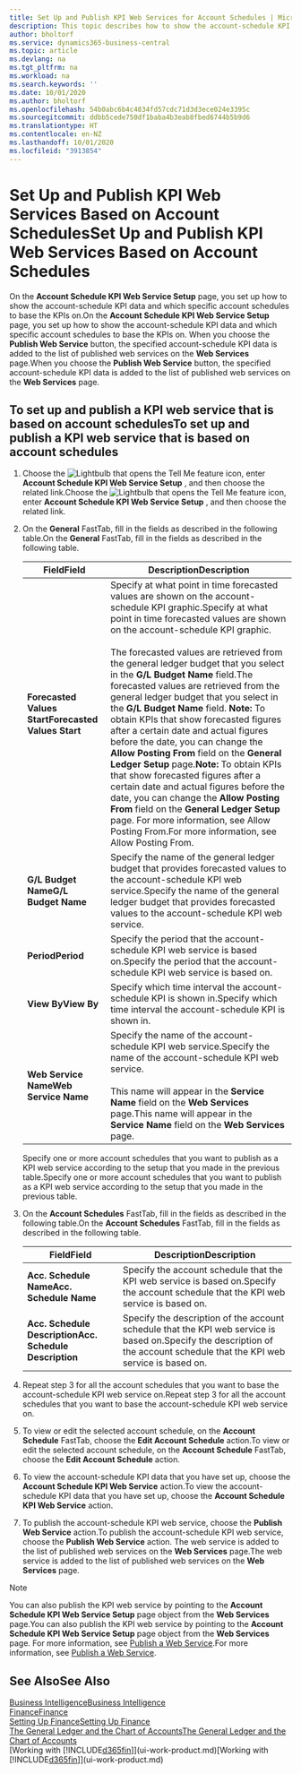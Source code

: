 ```yaml
---
title: Set Up and Publish KPI Web Services for Account Schedules | Microsoft Docs
description: This topic describes how to show the account-schedule KPI data based on specific account schedules.
author: bholtorf
ms.service: dynamics365-business-central
ms.topic: article
ms.devlang: na
ms.tgt_pltfrm: na
ms.workload: na
ms.search.keywords: ''
ms.date: 10/01/2020
ms.author: bholtorf
ms.openlocfilehash: 54b0abc6b4c4834fd57cdc71d3d3ece024e3395c
ms.sourcegitcommit: ddbb5cede750df1baba4b3eab8fbed6744b5b9d6
ms.translationtype: HT
ms.contentlocale: en-NZ
ms.lasthandoff: 10/01/2020
ms.locfileid: "3913854"
---
```

# <a name="set-up-and-publish-kpi-web-services-based-on-account-schedules"></a><span data-ttu-id="7909e-103">Set Up and Publish KPI Web Services Based on Account Schedules</span><span class="sxs-lookup"><span data-stu-id="7909e-103">Set Up and Publish KPI Web Services Based on Account Schedules</span></span>
<span data-ttu-id="7909e-104">On the **Account Schedule KPI Web Service Setup** page, you set up how to show the account-schedule KPI data and which specific account schedules to base the KPIs on.</span><span class="sxs-lookup"><span data-stu-id="7909e-104">On the **Account Schedule KPI Web Service Setup** page, you set up how to show the account-schedule KPI data and which specific account schedules to base the KPIs on.</span></span> <span data-ttu-id="7909e-105">When you choose the **Publish Web Service** button, the specified account-schedule KPI data is added to the list of published web services on the **Web Services** page.</span><span class="sxs-lookup"><span data-stu-id="7909e-105">When you choose the **Publish Web Service** button, the specified account-schedule KPI data is added to the list of published web services on the **Web Services** page.</span></span>  

## <a name="to-set-up-and-publish-a-kpi-web-service-that-is-based-on-account-schedules"></a><span data-ttu-id="7909e-106">To set up and publish a KPI web service that is based on account schedules</span><span class="sxs-lookup"><span data-stu-id="7909e-106">To set up and publish a KPI web service that is based on account schedules</span></span>  
1.  <span data-ttu-id="7909e-107">Choose the ![Lightbulb that opens the Tell Me feature](media/ui-search/search_small.png "Tell me what you want to do") icon, enter **Account Schedule KPI Web Service Setup** , and then choose the related link.</span><span class="sxs-lookup"><span data-stu-id="7909e-107">Choose the ![Lightbulb that opens the Tell Me feature](media/ui-search/search_small.png "Tell me what you want to do") icon, enter **Account Schedule KPI Web Service Setup** , and then choose the related link.</span></span>  
2.  <span data-ttu-id="7909e-108">On the **General** FastTab, fill in the fields as described in the following table.</span><span class="sxs-lookup"><span data-stu-id="7909e-108">On the **General** FastTab, fill in the fields as described in the following table.</span></span>  

    |<span data-ttu-id="7909e-109">Field</span><span class="sxs-lookup"><span data-stu-id="7909e-109">Field</span></span>|<span data-ttu-id="7909e-110">Description</span><span class="sxs-lookup"><span data-stu-id="7909e-110">Description</span></span>|  
    |---------------------------------|---------------------------------------|  
    |<span data-ttu-id="7909e-111">**Forecasted Values Start**</span><span class="sxs-lookup"><span data-stu-id="7909e-111">**Forecasted Values Start**</span></span>|<span data-ttu-id="7909e-112">Specify at what point in time forecasted values are shown on the account-schedule KPI graphic.</span><span class="sxs-lookup"><span data-stu-id="7909e-112">Specify at what point in time forecasted values are shown on the account-schedule KPI graphic.</span></span><br /><br /> <span data-ttu-id="7909e-113">The forecasted values are retrieved from the general ledger budget that you select in the **G/L Budget Name** field.</span><span class="sxs-lookup"><span data-stu-id="7909e-113">The forecasted values are retrieved from the general ledger budget that you select in the **G/L Budget Name** field.</span></span> <span data-ttu-id="7909e-114">**Note:**  To obtain KPIs that show forecasted figures after a certain date and actual figures before the date, you can change the **Allow Posting From** field on the **General Ledger Setup** page.</span><span class="sxs-lookup"><span data-stu-id="7909e-114">**Note:**  To obtain KPIs that show forecasted figures after a certain date and actual figures before the date, you can change the **Allow Posting From** field on the **General Ledger Setup** page.</span></span> <span data-ttu-id="7909e-115">For more information, see Allow Posting From.</span><span class="sxs-lookup"><span data-stu-id="7909e-115">For more information, see Allow Posting From.</span></span>|  
    |<span data-ttu-id="7909e-116">**G/L Budget Name**</span><span class="sxs-lookup"><span data-stu-id="7909e-116">**G/L Budget Name**</span></span>|<span data-ttu-id="7909e-117">Specify the name of the general ledger budget that provides forecasted values to the account-schedule KPI web service.</span><span class="sxs-lookup"><span data-stu-id="7909e-117">Specify the name of the general ledger budget that provides forecasted values to the account-schedule KPI web service.</span></span>|  
    |<span data-ttu-id="7909e-118">**Period**</span><span class="sxs-lookup"><span data-stu-id="7909e-118">**Period**</span></span>|<span data-ttu-id="7909e-119">Specify the period that the account-schedule KPI web service is based on.</span><span class="sxs-lookup"><span data-stu-id="7909e-119">Specify the period that the account-schedule KPI web service is based on.</span></span>|  
    |<span data-ttu-id="7909e-120">**View By**</span><span class="sxs-lookup"><span data-stu-id="7909e-120">**View By**</span></span>|<span data-ttu-id="7909e-121">Specify which time interval the account-schedule KPI is shown in.</span><span class="sxs-lookup"><span data-stu-id="7909e-121">Specify which time interval the account-schedule KPI is shown in.</span></span>|  
    |<span data-ttu-id="7909e-122">**Web Service Name**</span><span class="sxs-lookup"><span data-stu-id="7909e-122">**Web Service Name**</span></span>|<span data-ttu-id="7909e-123">Specify the name of the account-schedule KPI web service.</span><span class="sxs-lookup"><span data-stu-id="7909e-123">Specify the name of the account-schedule KPI web service.</span></span><br /><br /> <span data-ttu-id="7909e-124">This name will appear in the **Service Name** field on the **Web Services** page.</span><span class="sxs-lookup"><span data-stu-id="7909e-124">This name will appear in the **Service Name** field on the **Web Services** page.</span></span>|  

    <span data-ttu-id="7909e-125">Specify one or more account schedules that you want to publish as a KPI web service according to the setup that you made in the previous table.</span><span class="sxs-lookup"><span data-stu-id="7909e-125">Specify one or more account schedules that you want to publish as a KPI web service according to the setup that you made in the previous table.</span></span>  

3.  <span data-ttu-id="7909e-126">On the **Account Schedules** FastTab, fill in the fields as described in the following table.</span><span class="sxs-lookup"><span data-stu-id="7909e-126">On the **Account Schedules** FastTab, fill in the fields as described in the following table.</span></span>  

    |<span data-ttu-id="7909e-127">Field</span><span class="sxs-lookup"><span data-stu-id="7909e-127">Field</span></span>|<span data-ttu-id="7909e-128">Description</span><span class="sxs-lookup"><span data-stu-id="7909e-128">Description</span></span>|  
    |---------------------------------|---------------------------------------|  
    |<span data-ttu-id="7909e-129">**Acc. Schedule Name**</span><span class="sxs-lookup"><span data-stu-id="7909e-129">**Acc. Schedule Name**</span></span>|<span data-ttu-id="7909e-130">Specify the account schedule that the KPI web service is based on.</span><span class="sxs-lookup"><span data-stu-id="7909e-130">Specify the account schedule that the KPI web service is based on.</span></span>|  
    |<span data-ttu-id="7909e-131">**Acc. Schedule Description**</span><span class="sxs-lookup"><span data-stu-id="7909e-131">**Acc. Schedule Description**</span></span>|<span data-ttu-id="7909e-132">Specify the description of the account schedule that the KPI web service is based on.</span><span class="sxs-lookup"><span data-stu-id="7909e-132">Specify the description of the account schedule that the KPI web service is based on.</span></span>|  

4.  <span data-ttu-id="7909e-133">Repeat step 3 for all the account schedules that you want to base the account-schedule KPI web service on.</span><span class="sxs-lookup"><span data-stu-id="7909e-133">Repeat step 3 for all the account schedules that you want to base the account-schedule KPI web service on.</span></span>  
5.  <span data-ttu-id="7909e-134">To view or edit the selected account schedule, on the **Account Schedule** FastTab, choose the **Edit Account Schedule** action.</span><span class="sxs-lookup"><span data-stu-id="7909e-134">To view or edit the selected account schedule, on the **Account Schedule** FastTab, choose the **Edit Account Schedule** action.</span></span>  
6.  <span data-ttu-id="7909e-135">To view the account-schedule KPI data that you have set up, choose the **Account Schedule KPI Web Service** action.</span><span class="sxs-lookup"><span data-stu-id="7909e-135">To view the account-schedule KPI data that you have set up, choose the **Account Schedule KPI Web Service** action.</span></span>  
7.  <span data-ttu-id="7909e-136">To publish the account-schedule KPI web service, choose the **Publish Web Service** action.</span><span class="sxs-lookup"><span data-stu-id="7909e-136">To publish the account-schedule KPI web service, choose the **Publish Web Service** action.</span></span> <span data-ttu-id="7909e-137">The web service is added to the list of published web services on the **Web Services** page.</span><span class="sxs-lookup"><span data-stu-id="7909e-137">The web service is added to the list of published web services on the **Web Services** page.</span></span>  

> [!NOTE]  
>  <span data-ttu-id="7909e-138">You can also publish the KPI web service by pointing to the **Account Schedule KPI Web Service Setup** page object from the **Web Services** page.</span><span class="sxs-lookup"><span data-stu-id="7909e-138">You can also publish the KPI web service by pointing to the **Account Schedule KPI Web Service Setup** page object from the **Web Services** page.</span></span> <span data-ttu-id="7909e-139">For more information, see [Publish a Web Service](across-how-publish-web-service.md).</span><span class="sxs-lookup"><span data-stu-id="7909e-139">For more information, see [Publish a Web Service](across-how-publish-web-service.md).</span></span>  

## <a name="see-also"></a><span data-ttu-id="7909e-140">See Also</span><span class="sxs-lookup"><span data-stu-id="7909e-140">See Also</span></span>  
[<span data-ttu-id="7909e-141">Business Intelligence</span><span class="sxs-lookup"><span data-stu-id="7909e-141">Business Intelligence</span></span>](bi.md)  
[<span data-ttu-id="7909e-142">Finance</span><span class="sxs-lookup"><span data-stu-id="7909e-142">Finance</span></span>](finance.md)  
[<span data-ttu-id="7909e-143">Setting Up Finance</span><span class="sxs-lookup"><span data-stu-id="7909e-143">Setting Up Finance</span></span>](finance-setup-finance.md)  
[<span data-ttu-id="7909e-144">The General Ledger and the Chart of Accounts</span><span class="sxs-lookup"><span data-stu-id="7909e-144">The General Ledger and the Chart of Accounts</span></span>](finance-general-ledger.md)  
<span data-ttu-id="7909e-145">[Working with [!INCLUDE[d365fin](includes/d365fin_md.md)]](ui-work-product.md)</span><span class="sxs-lookup"><span data-stu-id="7909e-145">[Working with [!INCLUDE[d365fin](includes/d365fin_md.md)]](ui-work-product.md)</span></span>

